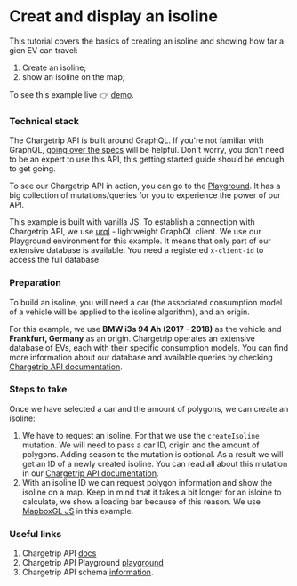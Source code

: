 # Creat and display an isoline

This tutorial covers the basics of creating an isoline and showing how far a gien EV can travel:

1.  Create an isoline;
2.  show an isoline on the map;

To see this example live 👉 [demo](https://chargetrip.github.io/examples/isolines/).

### Technical stack

The Chargetrip API is built around GraphQL. If you're not familiar with GraphQL, [going over the specs](https://graphql.org/learn/) will be helpful. Don't worry, you don't need to be an expert to use this API, this getting started guide should be enough to get going.

To see our Chargetrip API in action, you can go to the [Playground](https://playground.chargetrip.com/). It has a big collection of mutations/queries for you to experience the power of our API.

This example is built with vanilla JS. To establish a connection with Chargetrip API, we use [urql](https://formidable.com/open-source/urql/) - lightweight GraphQL client.
We use our Playground environment for this example. It means that only part of our extensive database is available. You need a registered `x-client-id` to access the full database.

### Preparation

To build an isoline, you will need a car (the associated consumption model of a vehicle will be applied to the isoline algorithm), and an origin.

For this example, we use **BMW i3s 94 Ah (2017 - 2018)** as the vehicle and **Frankfurt, Germany** as an origin.
Chargetrip operates an extensive database of EVs, each with their specific consumption models. You can find more information about our database and available queries by checking [Chargetrip API documentation](https://developers.chargetrip.com/API-Reference/Cars/introduction).

### Steps to take

Once we have selected a car and the amount of polygons, we can create an isoline:

1. We have to request an isoline. For that we use the `createIsoline` mutation. We will need to pass a car ID, origin and the amount of polygons. Adding season to the mutation is optional. As a result we will get an ID of a newly created isoline. You can read all about this mutation in our [Chargetrip API documentation](https://developers.chargetrip.com/API-Reference/isolines/mutate-isoline).
2. With an isoline ID we can request polygon information and show the isoline on a map. Keep in mind that it takes a bit longer for an isloine to calculate, we show a loading bar because of this reason. We use [MapboxGL JS](https://docs.mapbox.com/mapbox-gl-js/overview/#quickstart) in this example.

### Useful links

1. Chargetrip API [docs](https://developers.chargetrip.com/)
2. Chargetrip API Playground [playground](https://playground.chargetrip.com/)
3. Chargetrip API schema [information](https://voyager.chargetrip.com/).
